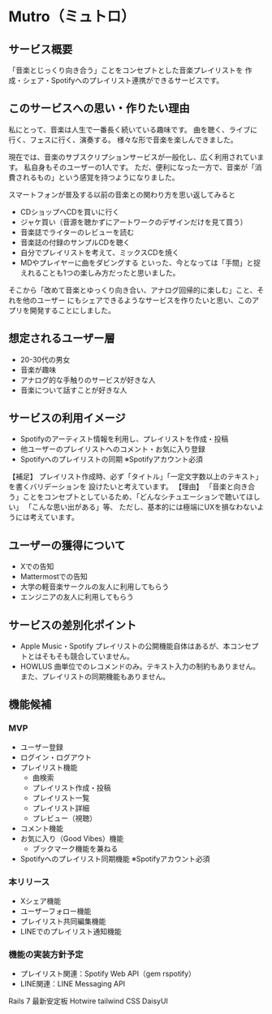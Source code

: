 # Mutro（ミュトロ）

## サービス概要
「音楽とじっくり向き合う」ことをコンセプトとした音楽プレイリストを
作成・シェア・Spotifyへのプレイリスト連携ができるサービスです。


## このサービスへの思い・作りたい理由
私にとって、音楽は人生で一番長く続いている趣味です。
曲を聴く、ライブに行く、フェスに行く、演奏する。
様々な形で音楽を楽しんできました。

現在では、音楽のサブスクリプションサービスが一般化し、広く利用されています。
私自身もそのユーザーの1人です。
ただ、便利になった一方で、音楽が「消費されるもの」という感覚を持つようになりました。

スマートフォンが普及する以前の音楽との関わり方を思い返してみると
- CDショップへCDを買いに行く
- ジャケ買い（音源を聴かずにアートワークのデザインだけを見て買う）
- 音楽誌でライターのレビューを読む
- 音楽誌の付録のサンプルCDを聴く
- 自分でプレイリストを考えて、ミックスCDを焼く
- MDやプレイヤーに曲をダビングする
といった、今となっては「手間」と捉えれることも1つの楽しみ方だったと思いました。

そこから「改めて音楽とゆっくり向き合い、アナログ回帰的に楽しむ」こと、それを他のユーザー
にもシェアできるようなサービスを作りたいと思い、このアプリを開発することにしました。


## 想定されるユーザー層
- 20-30代の男女
- 音楽が趣味
- アナログ的な手触りのサービスが好きな人
- 音楽について話すことが好きな人


## サービスの利用イメージ
- Spotifyのアーティスト情報を利用し、プレイリストを作成・投稿
- 他ユーザーのプレイリストへのコメント・お気に入り登録
- Spotifyへのプレイリストの同期 ※Spotifyアカウント必須

【補足】
プレイリスト作成時、必ず「タイトル」「一定文字数以上のテキスト」を書くバリデーションを
設けたいと考えています。
【理由】
「音楽と向き合う」ことをコンセプトとしているため、「どんなシチュエーションで聴いてほしい」
「こんな思い出がある」等、
ただし、基本的には極端にUXを損なわないようには考えています。


## ユーザーの獲得について
- Xでの告知
- Mattermostでの告知
- 大学の軽音楽サークルの友人に利用してもらう
- エンジニアの友人に利用してもらう


## サービスの差別化ポイント
- Apple Music・Spotify
プレイリストの公開機能自体はあるが、本コンセプトとはそもそも競合していません。
- HOWLUS
曲単位でのレコメンドのみ。テキスト入力の制約もありません。
また、プレイリストの同期機能もありません。


## 機能候補
### MVP
- ユーザー登録
- ログイン・ログアウト
- プレイリスト機能
  - 曲検索
  - プレイリスト作成・投稿
  - プレイリスト一覧
  - プレイリスト詳細
  - プレビュー（視聴）
- コメント機能
- お気に入り（Good Vibes）機能
  - ブックマーク機能を兼ねる
- Spotifyへのプレイリスト同期機能 ※Spotifyアカウント必須

### 本リリース
- Xシェア機能
- ユーザーフォロー機能
- プレイリスト共同編集機能
- LINEでのプレイリスト通知機能


### 機能の実装方針予定
- プレイリスト関連：Spotify Web API（gem rspotify）
- LINE関連：LINE Messaging API


Rails 7 最新安定板
Hotwire
tailwind CSS
DaisyUI

